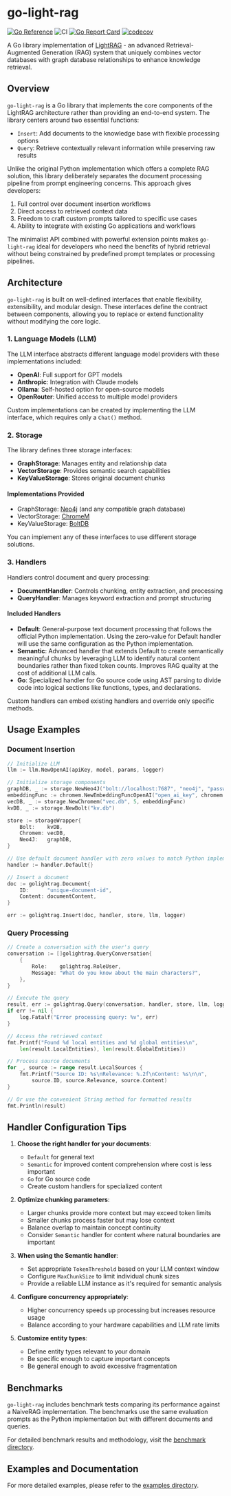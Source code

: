 # go-light-rag

[![Go Reference](https://pkg.go.dev/badge/github.com/MegaGrindStone/go-light-rag.svg)](https://pkg.go.dev/github.com/MegaGrindStone/go-light-rag)
![CI](https://github.com/MegaGrindStone/go-light-rag/actions/workflows/ci.yml/badge.svg)
[![Go Report Card](https://goreportcard.com/badge/github.com/MegaGrindStone/go-light-rag)](https://goreportcard.com/report/github.com/MegaGrindStone/go-light-rag)
[![codecov](https://codecov.io/gh/MegaGrindStone/go-light-rag/branch/main/graph/badge.svg)](https://codecov.io/gh/MegaGrindStone/go-light-rag)


A Go library implementation of [LightRAG](https://github.com/HKUDS/LightRAG) - an advanced Retrieval-Augmented Generation (RAG) system that uniquely combines vector databases with graph database relationships to enhance knowledge retrieval.

## Overview

`go-light-rag` is a Go library that implements the core components of the LightRAG architecture rather than providing an end-to-end system. The library centers around two essential functions:

- `Insert`: Add documents to the knowledge base with flexible processing options
- `Query`: Retrieve contextually relevant information while preserving raw results

Unlike the original Python implementation which offers a complete RAG solution, this library deliberately separates the document processing pipeline from prompt engineering concerns. This approach gives developers:

1. Full control over document insertion workflows
2. Direct access to retrieved context data
3. Freedom to craft custom prompts tailored to specific use cases
4. Ability to integrate with existing Go applications and workflows

The minimalist API combined with powerful extension points makes `go-light-rag` ideal for developers who need the benefits of hybrid retrieval without being constrained by predefined prompt templates or processing pipelines.

## Architecture

`go-light-rag` is built on well-defined interfaces that enable flexibility, extensibility, and modular design. These interfaces define the contract between components, allowing you to replace or extend functionality without modifying the core logic.

### 1. Language Models (LLM)

The LLM interface abstracts different language model providers with these implementations included:

- **OpenAI**: Full support for GPT models
- **Anthropic**: Integration with Claude models
- **Ollama**: Self-hosted option for open-source models
- **OpenRouter**: Unified access to multiple model providers

Custom implementations can be created by implementing the LLM interface, which requires only a `Chat()` method.

### 2. Storage

The library defines three storage interfaces:

- **GraphStorage**: Manages entity and relationship data
- **VectorStorage**: Provides semantic search capabilities
- **KeyValueStorage**: Stores original document chunks

#### Implementations Provided

- GraphStorage: [Neo4j](https://github.com/neo4j/neo4j-go-driver) (and any compatible graph database)
- VectorStorage: [ChromeM](https://github.com/philippgille/chromem-go)
- KeyValueStorage: [BoltDB](https://github.com/etcd-io/bbolt)

You can implement any of these interfaces to use different storage solutions.

### 3. Handlers

Handlers control document and query processing:

- **DocumentHandler**: Controls chunking, entity extraction, and processing
- **QueryHandler**: Manages keyword extraction and prompt structuring

#### Included Handlers

- **Default**: General-purpose text document processing that follows the official Python implementation. Using the zero-value for Default handler will use the same configuration as the Python implementation.
- **Semantic**: Advanced handler that extends Default to create semantically meaningful chunks by leveraging LLM to identify natural content boundaries rather than fixed token counts. Improves RAG quality at the cost of additional LLM calls.
- **Go**: Specialized handler for Go source code using AST parsing to divide code into logical sections like functions, types, and declarations.

Custom handlers can embed existing handlers and override only specific methods.

## Usage Examples

### Document Insertion

```go
// Initialize LLM
llm := llm.NewOpenAI(apiKey, model, params, logger)

// Initialize storage components
graphDB, _ := storage.NewNeo4J("bolt://localhost:7687", "neo4j", "password")
embeddingFunc := chromem.NewEmbeddingFuncOpenAI("open_ai_key", chromem.EmbeddingModelOpenAI3Large)
vecDB, _ := storage.NewChromem("vec.db", 5, embeddingFunc)
kvDB, _ := storage.NewBolt("kv.db")

store := storageWrapper{
    Bolt:    kvDB,
    Chromem: vecDB,
    Neo4J:   graphDB,
}

// Use default document handler with zero values to match Python implementation behavior
handler := handler.Default{}

// Insert a document
doc := golightrag.Document{
    ID:      "unique-document-id",
    Content: documentContent,
}

err := golightrag.Insert(doc, handler, store, llm, logger)
```

### Query Processing

```go
// Create a conversation with the user's query
conversation := []golightrag.QueryConversation{
    {
        Role:    golightrag.RoleUser,
        Message: "What do you know about the main characters?",
    },
}

// Execute the query
result, err := golightrag.Query(conversation, handler, store, llm, logger)
if err != nil {
    log.Fatalf("Error processing query: %v", err)
}

// Access the retrieved context
fmt.Printf("Found %d local entities and %d global entities\n", 
    len(result.LocalEntities), len(result.GlobalEntities))

// Process source documents
for _, source := range result.LocalSources {
    fmt.Printf("Source ID: %s\nRelevance: %.2f\nContent: %s\n\n", 
        source.ID, source.Relevance, source.Content)
}

// Or use the convenient String method for formatted results
fmt.Println(result)
```

## Handler Configuration Tips

1. **Choose the right handler for your documents**:
   - `Default` for general text
   - `Semantic` for improved content comprehension where cost is less important
   - `Go` for Go source code
   - Create custom handlers for specialized content

2. **Optimize chunking parameters**:
   - Larger chunks provide more context but may exceed token limits
   - Smaller chunks process faster but may lose context
   - Balance overlap to maintain concept continuity
   - Consider `Semantic` handler for content where natural boundaries are important

3. **When using the Semantic handler**:
   - Set appropriate `TokenThreshold` based on your LLM context window
   - Configure `MaxChunkSize` to limit individual chunk sizes
   - Provide a reliable LLM instance as it's required for semantic analysis

4. **Configure concurrency appropriately**:
   - Higher concurrency speeds up processing but increases resource usage
   - Balance according to your hardware capabilities and LLM rate limits

5. **Customize entity types**:
   - Define entity types relevant to your domain
   - Be specific enough to capture important concepts
   - Be general enough to avoid excessive fragmentation

## Benchmarks

`go-light-rag` includes benchmark tests comparing its performance against a NaiveRAG implementation. The benchmarks use the same evaluation prompts as the Python implementation but with different documents and queries.

For detailed benchmark results and methodology, visit the [benchmark directory](tests/).

## Examples and Documentation

For more detailed examples, please refer to the [examples directory](examples/).
